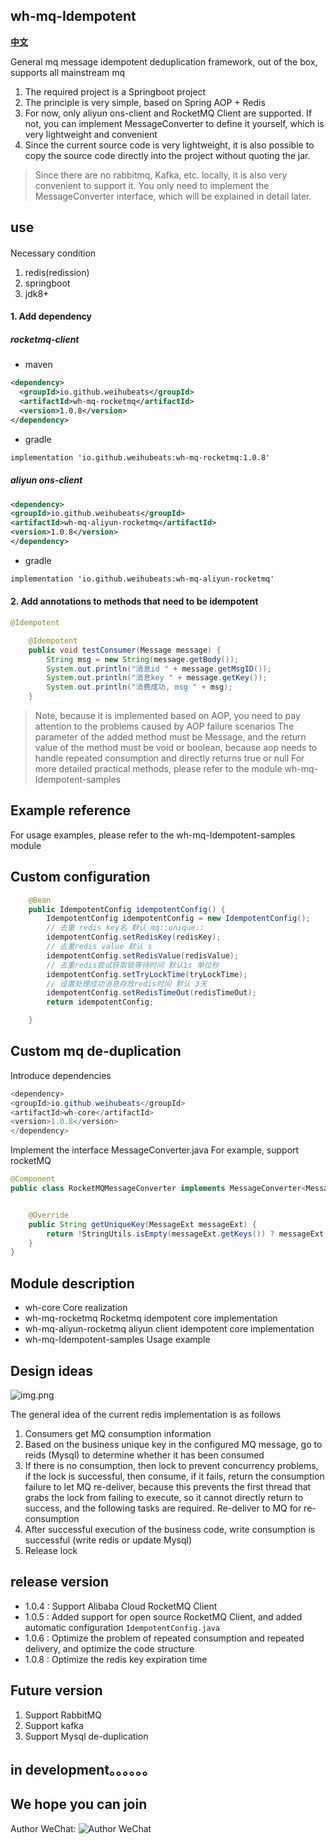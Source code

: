 ## wh-mq-Idempotent

<a href="README_zh.md" target="_blank"><b>中文</b></a>


General mq message idempotent deduplication framework, out of the box, supports all mainstream mq
1. The required project is a Springboot project
2. The principle is very simple, based on Spring AOP + Redis
3. For now, only aliyun ons-client and RocketMQ Client are supported. If not, you can implement MessageConverter to define it yourself,
which is very lightweight and convenient
4. Since the current source code is very lightweight, it is also possible to copy the source code directly into the project without quoting the jar.

> Since there are no rabbitmq, Kafka, etc. locally, it is also very convenient to support it. You only need to implement the MessageConverter interface,
> which will be explained in detail later.



## use

####
Necessary condition
1. redis(redission)
2. springboot
3. jdk8+

#### 1. Add dependency
##### rocketmq-client
- maven
```xml
<dependency>
  <groupId>io.github.weihubeats</groupId>
  <artifactId>wh-mq-rocketmq</artifactId>
  <version>1.0.8</version>
</dependency>
```
- gradle
```xml
implementation 'io.github.weihubeats:wh-mq-rocketmq:1.0.8'
```

##### aliyun ons-client
```xml
<dependency>
<groupId>io.github.weihubeats</groupId>
<artifactId>wh-mq-aliyun-rocketmq</artifactId>
<version>1.0.8</version>
</dependency>
```

- gradle
```xml
implementation 'io.github.weihubeats:wh-mq-aliyun-rocketmq'
```
#### 2. Add annotations to methods that need to be idempotent
```java
@Idempotent
```

```java
    @Idempotent
    public void testConsumer(Message message) {
        String msg = new String(message.getBody());
        System.out.println("消息id " + message.getMsgID());
        System.out.println("消息key " + message.getKey());
        System.out.println("消费成功, msg " + msg);
    }
```

> Note, because it is implemented based on AOP, you need to pay attention to the problems caused by AOP failure scenarios
> The parameter of the added method must be Message, and the return value of the method must be void or boolean,
> because aop needs to handle repeated consumption and directly returns true or null
> For more detailed practical methods, please refer to the module wh-mq-Idempotent-samples

## Example reference
For usage examples, please refer to the wh-mq-Idempotent-samples module


## Custom configuration
```java
    @Bean
    public IdempotentConfig idempotentConfig() {
        IdempotentConfig idempotentConfig = new IdempotentConfig();
        // 去重 redis key名 默认 mq::unique::
        idempotentConfig.setRedisKey(redisKey);
        // 去重redis value 默认 s
        idempotentConfig.setRedisValue(redisValue);
        // 去重redis尝试获取锁等待时间 默认1s 单位秒
        idempotentConfig.setTryLockTime(tryLockTime);
        // 设置处理成功消息存放redis时间 默认 3天
        idempotentConfig.setRedisTimeOut(redisTimeOut);
        return idempotentConfig;

    }
```

## Custom mq de-duplication
Introduce dependencies
```java
<dependency>
<groupId>io.github.weihubeats</groupId>
<artifactId>wh-core</artifactId>
<version>1.0.8</version>
</dependency>
```

Implement the interface MessageConverter.java
For example, support rocketMQ
```java
@Component
public class RocketMQMessageConverter implements MessageConverter<MessageExt> {


    @Override
    public String getUniqueKey(MessageExt messageExt) {
        return !StringUtils.isEmpty(messageExt.getKeys()) ? messageExt.getKeys() :messageExt.getMsgId();
    }
}

```

## Module description
- wh-core Core realization
- wh-mq-rocketmq Rocketmq idempotent core implementation
- wh-mq-aliyun-rocketmq aliyun client idempotent core implementation
- wh-mq-Idempotent-samples Usage example

## Design ideas

![img.png](static/img/img.png)

The general idea of the current redis implementation is as follows
1. Consumers get MQ consumption information
2. Based on the business unique key in the configured MQ message, go to reids (Mysql) to determine whether it has been consumed
3. If there is no consumption, then lock to prevent concurrency problems, if the lock is successful, then consume, if it fails,
return the consumption failure to let MQ re-deliver, because this prevents the first thread that grabs the lock from failing to execute,
so it cannot directly return to success, and the following tasks are required. Re-deliver to MQ for re-consumption
4. After successful execution of the business code, write consumption is successful (write redis or update Mysql)
5. Release lock

## release version

- 1.0.4 : Support Alibaba Cloud RocketMQ Client
- 1.0.5 : Added support for open source RocketMQ Client, and added automatic configuration `IdempotentConfig.java`
- 1.0.6 : Optimize the problem of repeated consumption and repeated delivery, and optimize the code structure
- 1.0.8 : Optimize the redis key expiration time

## Future version

1. Support RabbitMQ
2. Support kafka
3. Support Mysql de-duplication
## in development。。。。。。

## We hope you can join

Author WeChat:
![Author WeChat](static/img/wx.jpg)